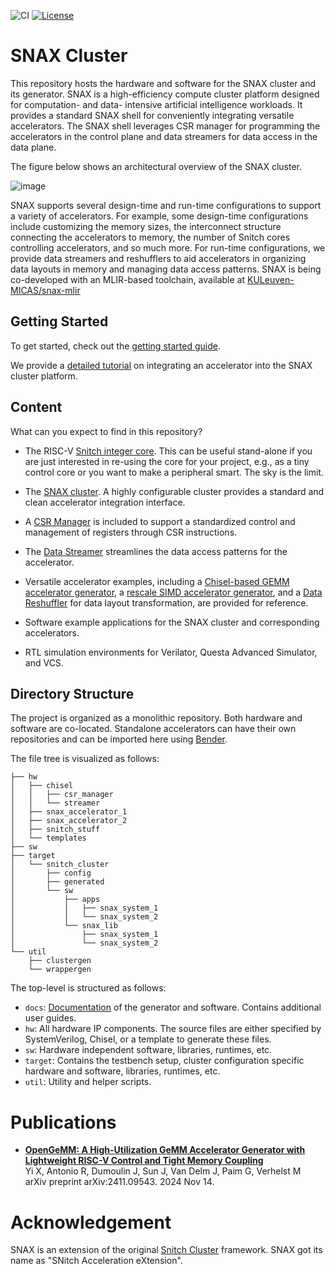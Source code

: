 ![CI](https://github.com/pulp-platform/snitch_cluster/actions/workflows/ci.yml/badge.svg)
[![License](https://img.shields.io/badge/License-Apache%202.0-blue.svg)](https://opensource.org/licenses/Apache-2.0)

# SNAX Cluster

This repository hosts the hardware and software for the SNAX cluster and its generator. SNAX is a high-efficiency compute cluster platform designed for computation- and data- intensive artificial intelligence workloads. It provides a standard SNAX shell for conveniently integrating versatile accelerators. The SNAX shell leverages CSR manager for programming the accelerators in the control plane and data streamers for data access in the data plane.

The figure below shows an architectural overview of the SNAX cluster.

![image](https://github.com/KULeuven-MICAS/snax_cluster/assets/26665295/9242dd65-be3a-4472-8ae5-e026992f6a95)

SNAX supports several design-time and run-time configurations to support a variety of accelerators. For example, some design-time configurations include customizing the memory sizes, the interconnect structure connecting the accelerators to memory, the number of Snitch cores controlling accelerators, and so much more. For run-time configurations, we provide data streamers and reshufflers to aid accelerators in organizing data layouts in memory and managing data access patterns. SNAX is being co-developed with an MLIR-based toolchain, available at [KULeuven-MICAS/snax-mlir](https://github.com/KULeuven-MICAS/snax-mlir)

## Getting Started

To get started, check out the [getting started guide](https://kuleuven-micas.github.io/snax_cluster/ug/getting_started.html).

We provide a [detailed tutorial](https://kuleuven-micas.github.io/snax_cluster/tutorial/introduction.html) on integrating an accelerator into the SNAX cluster platform. 

## Content

What can you expect to find in this repository?

- The RISC-V [Snitch integer core](https://pulp-platform.github.io/snitch_cluster/rm/snitch.html). This can be useful stand-alone if you are just interested in re-using the core for your project, e.g., as a tiny control core or you want to make a peripheral smart. The sky is the limit.
- The [SNAX cluster](https://kuleuven-micas.github.io/snax_cluster/tutorial/architectural_overview.html). A highly configurable cluster provides a standard and clean accelerator integration interface.

- A [CSR Manager](https://kuleuven-micas.github.io/snax_cluster/tutorial/csrman_design.html) is included to support a standardized control and management of registers through CSR instructions.
  
- The [Data Streamer](https://kuleuven-micas.github.io/snax_cluster/tutorial/streamer_design.html) streamlines the data access patterns for the accelerator.
- Versatile accelerator examples, including a [Chisel-based GEMM accelerator generator](https://github.com/KULeuven-MICAS/snax-gemm), a [rescale SIMD accelerator generator](https://github.com/KULeuven-MICAS/snax-postprocessing-simd), and a [Data Reshuffler](https://github.com/KULeuven-MICAS/snax_cluster/blob/main/hw/snax_data_reshuffler/doc/snax_data_reshuffler.md) for data layout transformation, are provided for reference.
- Software example applications for the SNAX cluster and corresponding accelerators.
- RTL simulation environments for Verilator, Questa Advanced Simulator, and VCS.

## Directory Structure

The project is organized as a monolithic repository. Both hardware and software are co-located. Standalone accelerators can have their own repositories and can be imported here using [Bender](https://github.com/pulp-platform/bender).

The file tree is visualized as follows:

```
├── hw
│   ├── chisel
│   │   ├── csr_manager
│   │   └── streamer
│   ├── snax_accelerator_1
│   ├── snax_accelerator_2
│   ├── snitch_stuff
│   └── templates
├── sw
├── target
│   └── snitch_cluster
│       ├── config
│       ├── generated
│       └── sw
│           ├── apps
│           │   ├── snax_system_1
│           │   └── snax_system_2
│           └── snax_lib 
│               ├── snax_system_1
│               └── snax_system_2
└── util
    ├── clustergen
    └── wrappergen
```

The top-level is structured as follows:

* `docs`: [Documentation](documentation.md) of the generator and software.
  Contains additional user guides.
* `hw`: All hardware IP components. The source files are either specified by SystemVerilog, Chisel, or a template to generate these files.
* `sw`: Hardware independent software, libraries, runtimes, etc.
* `target`: Contains the testbench setup, cluster configuration specific hardware and software, libraries, runtimes, etc.
* `util`: Utility and helper scripts.

# Publications

- **[OpenGeMM: A High-Utilization GeMM Accelerator Generator with Lightweight RISC-V Control and Tight Memory Coupling](https://arxiv.org/abs/2411.09543)**  
  Yi X, Antonio R, Dumoulin J, Sun J, Van Delm J, Paim G, Verhelst M  
  arXiv preprint arXiv:2411.09543. 2024 Nov 14.  

# Acknowledgement

SNAX is an extension of the original [Snitch Cluster](https://github.com/pulp-platform/snitch_cluster) framework. SNAX got its name as "SNitch Acceleration eXtension".
